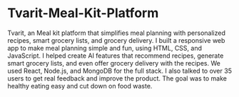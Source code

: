 # Tvarit-Meal-Kit-Platform
Tvarit, an Meal kit platform that simplifies meal planning with personalized recipes, smart grocery lists, and grocery delivery. I built a responsive web app to make meal planning simple and fun, using HTML, CSS, and JavaScript. I helped create AI features that recommend recipes, generate smart grocery lists, and even offer grocery delivery with the recipes. We used React, Node.js, and MongoDB for the full stack. I also talked to over 35 users to get real feedback and improve the product. The goal was to make healthy eating easy and cut down on food waste.
